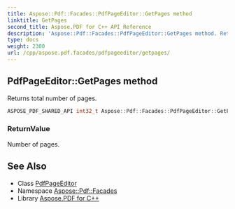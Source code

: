 ```yaml
---
title: Aspose::Pdf::Facades::PdfPageEditor::GetPages method
linktitle: GetPages
second_title: Aspose.PDF for C++ API Reference
description: 'Aspose::Pdf::Facades::PdfPageEditor::GetPages method. Returns total number of pages in C++.'
type: docs
weight: 2300
url: /cpp/aspose.pdf.facades/pdfpageeditor/getpages/
---
```

## PdfPageEditor::GetPages method


Returns total number of pages.

```cpp
ASPOSE_PDF_SHARED_API int32_t Aspose::Pdf::Facades::PdfPageEditor::GetPages()
```


### ReturnValue

Number of pages.



## See Also

* Class [PdfPageEditor](../)
* Namespace [Aspose::Pdf::Facades](../../)
* Library [Aspose.PDF for C++](../../../)

